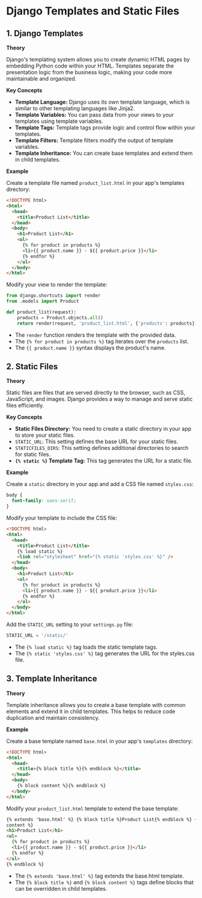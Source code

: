 # Django Templates and Static Files

## 1. Django Templates

**Theory**

Django's templating system allows you to create dynamic HTML pages by embedding Python code within your HTML. Templates separate the presentation logic from the business logic, making your code more maintainable and organized.

**Key Concepts**

- **Template Language:** Django uses its own template language, which is similar to other templating languages like Jinja2.
- **Template Variables:** You can pass data from your views to your templates using template variables.
- **Template Tags:** Template tags provide logic and control flow within your templates.
- **Template Filters:** Template filters modify the output of template variables.
- **Template Inheritance:** You can create base templates and extend them in child templates.

**Example**

Create a template file named `product_list.html` in your app's templates directory:

```html
<!DOCTYPE html>
<html>
  <head>
    <title>Product List</title>
  </head>
  <body>
    <h1>Product List</h1>
    <ul>
      {% for product in products %}
      <li>{{ product.name }} - ${{ product.price }}</li>
      {% endfor %}
    </ul>
  </body>
</html>
```

Modify your view to render the template:

```py
from django.shortcuts import render
from .models import Product

def product_list(request):
    products = Product.objects.all()
    return render(request, 'product_list.html', {'products': products})
```

- The `render` function renders the template with the provided data.
- The `{% for product in products %}` tag iterates over the `products` list.
- The `{{ product.name }}` syntax displays the product's name.

## 2. Static Files

**Theory**

Static files are files that are served directly to the browser, such as CSS, JavaScript, and images. Django provides a way to manage and serve static files efficiently.

**Key Concepts**

- **Static Files Directory:** You need to create a static directory in your app to store your static files.
- `STATIC_URL`: This setting defines the base URL for your static files.
- `STATICFILES_DIRS`: This setting defines additional directories to search for static files.
- **`{% static %}` Template Tag:** This tag generates the URL for a static file.

**Example**

Create a `static` directory in your app and add a CSS file named `styles.css`:

```css
body {
  font-family: sans-serif;
}
```

Modify your template to include the CSS file:

```html
<!DOCTYPE html>
<html>
  <head>
    <title>Product List</title>
    {% load static %}
    <link rel="stylesheet" href="{% static 'styles.css' %}" />
  </head>
  <body>
    <h1>Product List</h1>
    <ul>
      {% for product in products %}
      <li>{{ product.name }} - ${{ product.price }}</li>
      {% endfor %}
    </ul>
  </body>
</html>
```

Add the `STATIC_URL` setting to your `settings.py` file:

```py
STATIC_URL = '/static/'
```

- The `{% load static %}` tag loads the static template tags.
- The `{% static 'styles.css' %}` tag generates the URL for the styles.css file.

## 3. Template Inheritance

**Theory**

Template inheritance allows you to create a base template with common elements and extend it in child templates. This helps to reduce code duplication and maintain consistency.

**Example**

Create a base template named `base.html` in your app's `templates` directory:

```html
<!DOCTYPE html>
<html>
  <head>
    <title>{% block title %}{% endblock %}</title>
  </head>
  <body>
    {% block content %}{% endblock %}
  </body>
</html>
```

Modify your `product_list.html` template to extend the base template:

```html
{% extends 'base.html' %} {% block title %}Product List{% endblock %} {% block
content %}
<h1>Product List</h1>
<ul>
  {% for product in products %}
  <li>{{ product.name }} - ${{ product.price }}</li>
  {% endfor %}
</ul>
{% endblock %}
```

- The `{% extends 'base.html' %}` tag extends the base.html template.
- The `{% block title %}` and `{% block content %}` tags define blocks that can be overridden in child templates.
